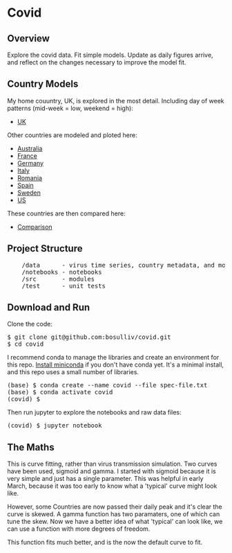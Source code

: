 # Covid
## Overview
Explore the covid data. Fit simple models. Update as daily figures arrive, and reflect on the changes necessary to improve the model fit.

## Country Models
My home couuntry, UK, is explored in the most detail. Including day of week patterns (mid-week = low, weekend = high):
* [UK](notebooks/uk.ipynb)

Other countries are modeled and ploted here:
* [Australia](notebooks/Australia.ipynb)
* [France](notebooks/France.ipynb)
* [Germany](notebooks/Germany.ipynb)
* [Italy](notebooks/Italy.ipynb)
* [Romania](notebooks/Romania.ipynb)
* [Spain](notebooks/Spain.ipynb)
* [Sweden](notebooks/Spain.ipynb)
* [US](notebooks/US.ipynb)

These countries are then compared here:
* [Comparison](notebooks/Comparison.ipynb)

## Project Structure
<pre>
    /data      - virus time series, country metadata, and model paramater values
    /notebooks - notebooks
    /src       - modules
    /test      - unit tests
</pre>

## Download and Run
Clone the code:
<pre>
$ git clone git@github.com:bosulliv/covid.git
$ cd covid
</pre>

I recommend conda to manage the libraries and create an environment for this repo.  [Install miniconda](https://docs.conda.io/projects/continuumio-conda/en/latest/user-guide/install/index.html) if you don't have conda yet. It's a minimal install, and this repo uses a small number of libraries.

<pre>
(base) $ conda create --name covid --file spec-file.txt
(base) $ conda activate covid
(covid) $ 
</pre>

Then run jupyter to explore the notebooks and raw data files:
<pre>
(covid) $ jupyter notebook
</pre>

## The Maths
This is curve fitting, rather than virus transmission simulation. Two curves have been used, sigmoid and gamma. I started with sigmoid because it is very simple and just has a single parameter. This was helpful in early March, because it was too early to know what a 'typical' curve might look like.

However, some Countries are now passed their daily peak and it's clear the curve is skewed. A gamma function has two paramaters, one of which can tune the skew. Now we have a better idea of what 'typical' can look like, we can use a function with more degrees of freedom.

This function fits much better, and is the now the default curve to fit.